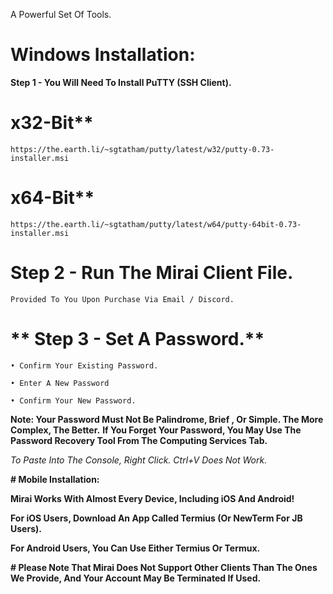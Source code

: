 A Powerful Set Of Tools.

# **Windows Installation:**

**Step 1 - You Will Need To Install PuTTY (SSH Client).**

# x32-Bit**

```
https://the.earth.li/~sgtatham/putty/latest/w32/putty-0.73-installer.msi
```

# x64-Bit**

```
https://the.earth.li/~sgtatham/putty/latest/w64/putty-64bit-0.73-installer.msi
```

# **Step 2 - Run The Mirai Client File.**

```Provided To You Upon Purchase Via Email / Discord.```

# ** Step 3 - Set A Password.**

```
• Confirm Your Existing Password.

• Enter A New Password

• Confirm Your New Password.
```
**Note: Your Password Must Not Be Palindrome, Brief , Or Simple. The More Complex, The Better.**
**If You Forget Your Password, You May Use The Password Recovery Tool From The Computing Services Tab.**


*To Paste Into The Console, Right Click. Ctrl+V Does Not Work.*

**# Mobile Installation:**

**Mirai Works With Almost Every Device, Including iOS And Android!**

**For iOS Users, Download An App Called Termius (Or NewTerm For JB Users).**

**For Android Users, You Can Use Either Termius Or Termux.**

**# Please Note That Mirai Does Not Support Other Clients Than The Ones We Provide, And Your Account May Be Terminated If Used.**
